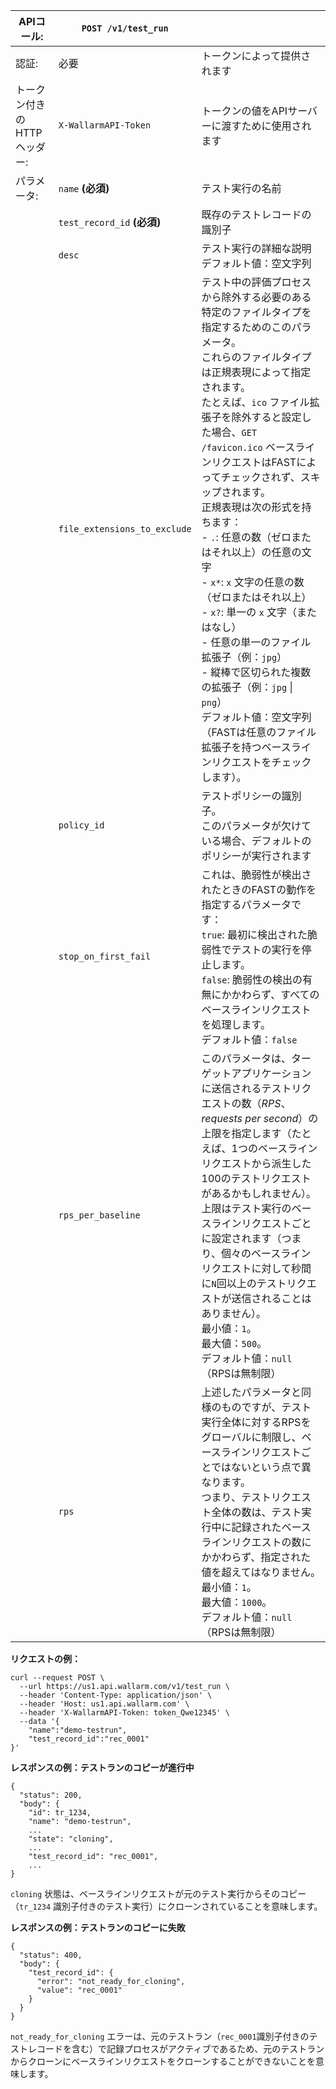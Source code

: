 [doc-inactivity-timeout]: internals.md#test-run

| APIコール: | `POST /v1/test_run` |      |
| ------------ | ------------------- | ---- |
| 認証: | 必要 | トークンによって提供されます |
| トークン付きのHTTPヘッダー: | `X-WallarmAPI-Token` | トークンの値をAPIサーバーに渡すために使用されます |
| パラメータ: | `name` **(必須)** | テスト実行の名前 |
| | `test_record_id` **(必須)** | 既存のテストレコードの識別子 |
|  | `desc` | テスト実行の詳細な説明<br>デフォルト値：空文字列 |
|  | `file_extensions_to_exclude` | テスト中の評価プロセスから除外する必要のある特定のファイルタイプを指定するためのこのパラメータ。<br>これらのファイルタイプは正規表現によって指定されます。<br>たとえば、`ico` ファイル拡張子を除外すると設定した場合、`GET /favicon.ico` ベースラインリクエストはFASTによってチェックされず、スキップされます。<br>正規表現は次の形式を持ちます：<br>- `.`: 任意の数（ゼロまたはそれ以上）の任意の文字<br>- `x*`: `x` 文字の任意の数（ゼロまたはそれ以上）<br>- `x?`: 単一の `x` 文字（またはなし）<br>- 任意の単一のファイル拡張子（例：`jpg`）<br>- 縦棒で区切られた複数の拡張子（例：`jpg` &#124; `png`）<br>デフォルト値：空文字列（FASTは任意のファイル拡張子を持つベースラインリクエストをチェックします）。 | 
|  | `policy_id` | テストポリシーの識別子。<br>このパラメータが欠けている場合、デフォルトのポリシーが実行されます |
|  | `stop_on_first_fail` | これは、脆弱性が検出されたときのFASTの動作を指定するパラメータです：<br>`true`: 最初に検出された脆弱性でテストの実行を停止します。<br>`false`: 脆弱性の検出の有無にかかわらず、すべてのベースラインリクエストを処理します。<br>デフォルト値：`false` |
|  | `rps_per_baseline` | このパラメータは、ターゲットアプリケーションに送信されるテストリクエストの数（*RPS*、*requests per second*）の上限を指定します（たとえば、1つのベースラインリクエストから派生した100のテストリクエストがあるかもしれません）。<br>上限はテスト実行のベースラインリクエストごとに設定されます（つまり、個々のベースラインリクエストに対して秒間に`N`回以上のテストリクエストが送信されることはありません）。<br>最小値：`1`。<br>最大値：`500`。<br>デフォルト値：`null`（RPSは無制限） |
|  | `rps` | 上述したパラメータと同様のものですが、テスト実行全体に対するRPSをグローバルに制限し、ベースラインリクエストごとではないという点で異なります。<br>つまり、テストリクエスト全体の数は、テスト実行中に記録されたベースラインリクエストの数にかかわらず、指定された値を超えてはなりません。<br>最小値：`1`。<br>最大値：`1000`。<br>デフォルト値：`null`（RPSは無制限） |

**リクエストの例：**

```
curl --request POST \
  --url https://us1.api.wallarm.com/v1/test_run \
  --header 'Content-Type: application/json' \
  --header 'Host: us1.api.wallarm.com' \
  --header 'X-WallarmAPI-Token: token_Qwe12345' \
  --data '{
    "name":"demo-testrun",
    "test_record_id":"rec_0001"
}'
```

**レスポンスの例：テストランのコピーが進行中**

```
{
  "status": 200,
  "body": {
    "id": tr_1234,
    "name": "demo-testrun",
    ...
    "state": "cloning",
    ...
    "test_record_id": "rec_0001",
    ...
}
```

`cloning` 状態は、ベースラインリクエストが元のテスト実行からそのコピー（`tr_1234` 識別子付きのテスト実行）にクローンされていることを意味します。

**レスポンスの例：テストランのコピーに失敗**

```
{
  "status": 400,
  "body": {
    "test_record_id": {
      "error": "not_ready_for_cloning",
      "value": "rec_0001"
    }
  }
}
```

`not_ready_for_cloning` エラーは、元のテストラン（`rec_0001`識別子付きのテストレコードを含む）で記録プロセスがアクティブであるため、元のテストランからクローンにベースラインリクエストをクローンすることができないことを意味します。